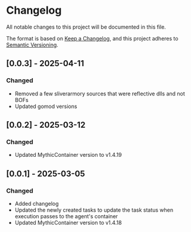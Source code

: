# Changelog
All notable changes to this project will be documented in this file.

The format is based on [Keep a Changelog](https://keepachangelog.com/en/1.0.0/),
and this project adheres to [Semantic Versioning](https://semver.org/spec/v2.0.0.html).

## [0.0.3] - 2025-04-11

### Changed

- Removed a few sliverarmory sources that were reflective dlls and not BOFs
- Updated gomod versions

## [0.0.2] - 2025-03-12

### Changed

- Updated MythicContainer version to v1.4.19

## [0.0.1] - 2025-03-05

### Changed

- Added changelog
- Updated the newly created tasks to update the task status when execution passes to the agent's container
- Updated MythicContainer version to v1.4.18

